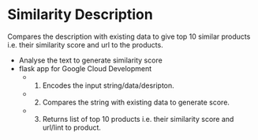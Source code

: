 # Similarity Description
Compares the description with existing data to give top 10 similar products i.e. their similarity score and url to the products.

- Analyse the text to generate similarity score
- flask app for Google Cloud Development
	- 1. Encodes the input string/data/desripton.
	- 2. Compares the string with existing data to generate score.
	- 3. Returns list of top 10 products i.e. their similarity score and url/lint to product.
